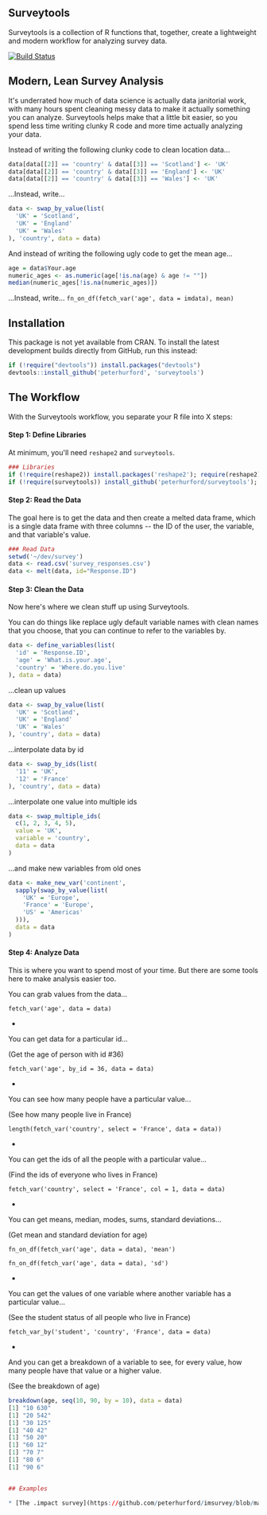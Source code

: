 ## Surveytools
Surveytools is a collection of R functions that, together, create a lightweight and modern workflow for analyzing survey data.  

[![Build Status](https://travis-ci.org/peterhurford/surveytools.svg?branch=master)](https://travis-ci.org/peterhurford/surveytools)


## Modern, Lean Survey Analysis

It's underrated how much of data science is actually data janitorial work, with many hours spent cleaning messy data to make it actually something you can analyze. Surveytools helps make that a little bit easier, so you spend less time writing clunky R code and more time actually analyzing your data.

Instead of writing the following clunky code to clean location data...
```R
data[data[[2]] == 'country' & data[[3]] == 'Scotland'] <- 'UK'
data[data[[2]] == 'country' & data[[3]] == 'England'] <- 'UK'
data[data[[2]] == 'country' & data[[3]] == 'Wales'] <- 'UK'
```

...Instead, write...
```R
data <- swap_by_value(list(
  'UK' = 'Scotland',
  'UK' = 'England' 
  'UK' = 'Wales'
), 'country', data = data)
```

And instead of writing the following ugly code to get the mean age...

```R
age = data$Your.age
numeric_ages <- as.numeric(age[!is.na(age) & age != ""])
median(numeric_ages[!is.na(numeric_ages)])
```

...Instead, write...
`fn_on_df(fetch_var('age', data = imdata), mean)`


## Installation

This package is not yet available from CRAN. To install the latest development builds directly from GitHub, run this instead:

```R
if (!require("devtools")) install.packages("devtools")
devtools::install_github('peterhurford', 'surveytools')
```


## The Workflow

With the Surveytools workflow, you separate your R file into X steps:

#### Step 1: Define Libraries
At minimum, you'll need `reshape2` and `surveytools`.

```R
### Libraries
if (!require(reshape2)) install.packages('reshape2'); require(reshape2)
if (!require(surveytools)) install_github('peterhurford/surveytools');
```

#### Step 2: Read the Data
The goal here is to get the data and then create a melted data frame, which is a single data frame with three columns -- the ID of the user, the variable, and that variable's value.

```R
### Read Data
setwd('~/dev/survey')
data <- read.csv('survey_responses.csv')
data <- melt(data, id="Response.ID")
```

#### Step 3: Clean the Data
Now here's where we clean stuff up using Surveytools.

You can do things like replace ugly default variable names with clean names that you choose, that you can continue to refer to the variables by.

```R
data <- define_variables(list(
  'id' = 'Response.ID',
  'age' = 'What.is.your.age',
  'country' = 'Where.do.you.live'
), data = data)
```

...clean up values
```R
data <- swap_by_value(list(
  'UK' = 'Scotland',
  'UK' = 'England' 
  'UK' = 'Wales'
), 'country', data = data)
```

...interpolate data by id
```R
data <- swap_by_ids(list(
  '11' = 'UK',
  '12' = 'France'
), 'country', data = data)
```

...interpolate one value into multiple ids
```R
data <- swap_multiple_ids(
  c(1, 2, 3, 4, 5),
  value = 'UK',
  variable = 'country',
  data = data
)
```

...and make new variables from old ones
```R
data <- make_new_var('continent',
  sapply(swap_by_value(list(
    'UK' = 'Europe',
    'France' = 'Europe',
    'US' = 'Americas'
  ))),
  data = data
)
```

#### Step 4: Analyze Data

This is where you want to spend most of your time.  But there are some tools here to make analysis easier too.

You can grab values from the data...

`fetch_var('age', data = data)`

-

You can get data for a particular id...

(Get the age of person with id #36)

`fetch_var('age', by_id = 36, data = data)`

-

You can see how many people have a particular value...

(See how many people live in France)

`length(fetch_var('country', select = 'France', data = data))`

-

You can get the ids of all the people with a particular value...

(Find the ids of everyone who lives in France)

`fetch_var('country', select = 'France', col = 1, data = data)`

-

You can get means, median, modes, sums, standard deviations...

(Get mean and standard deviation for age)

`fn_on_df(fetch_var('age', data = data), 'mean')`

`fn_on_df(fetch_var('age', data = data), 'sd')`

-

You can get the values of one variable where another variable has a particular value...

(See the student status of all people who live in France)

`fetch_var_by('student', 'country', 'France', data = data)`

-

And you can get a breakdown of a variable to see, for every value, how many people have that value or a higher value.

(See the breakdown of age)

```R
breakdown(age, seq(10, 90, by = 10), data = data)
[1] "10 630"
[1] "20 542"
[1] "30 125"
[1] "40 42"
[1] "50 20"
[1] "60 12"
[1] "70 7"
[1] "80 6"
[1] "90 6"


## Examples

* [The .impact survey](https://github.com/peterhurford/imsurvey/blob/master/imsurvey.R)
